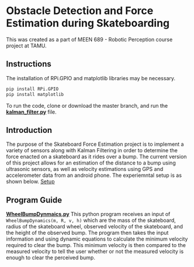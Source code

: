 # Obstacle Detection and Force Estimation during Skateboarding

This was created as a part of MEEN 689 - Robotic Perception course project at TAMU.

## Instructions
The installation of RPi.GPIO and matplotlib libraries may be necessary.
```bash
pip install RPi.GPIO
pip install matplotlib
```
To run the code, clone or download the master branch, and run the **[kalman_filter.py](kalman_filter.py)** file.

## Introduction 

The purpose of the Skateboard Force Estimation project is to implement a variety of sensors along with Kalman Filtering in order to determine the force enacted on a skateboard as it rides over a bump. The current version of this project allows for an estimation of the distance to a bump using ultrasonic sensors, as well as velocity estimations using GPS and accelerometer data from an android phone. The experiemntal setup is as shown below.
[Setup](https://github.com/akshayhiregoudar/skateboard-obstacle-detection/blob/master/skateboard_setup.jpg)


## Program Guide 

**[WheelBumpDynmaics.py](WheelBumpDynmaics.py)** This python program receives an input of 
`WheelBumpDynamics(m, R, v, h)` which are the mass of the skateboard, radius of the skateboard wheel, observed velocity of the skateboard, and the height of the observed bump. The program then takes the input information and using dynamic equations to calculate the minimum velocity required to clear the bump. This minimum velocity is then compared to the measured velocity to tell the user whether or not the measured velocity is enough to clear the perceived bump. 



